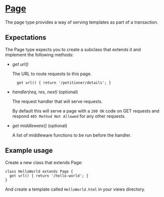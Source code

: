 # [Page]

The page type provides a way of serving templates as part of a transaction.

## Expectations

The Page type expects you to create a subclass that extends it and implement
the following methods:

- *get url()*

    The URL to route requests to this page.

        get url() { return '/petitioner/details'; }

- *handler(req, res, next)* (optional)

    The request handler that will serve requests.

    By default this will serve a page with a `200 OK` code on GET requests and
    respond `405 Method Not Allowed` for any other requests.

- *get middleware()* (optional)

    A list of middleware functions to be run before the handler.

## Example usage

Create a new class that extends Page:

```
class HelloWorld extends Page {
  get url() { return '/hello-world'; }
}
```

And create a template called `HelloWorld.html` in your views directory.

[Page]:https://github.com/hmcts/nodejs-one-per-page/blob/master/src/steps/Page.js

